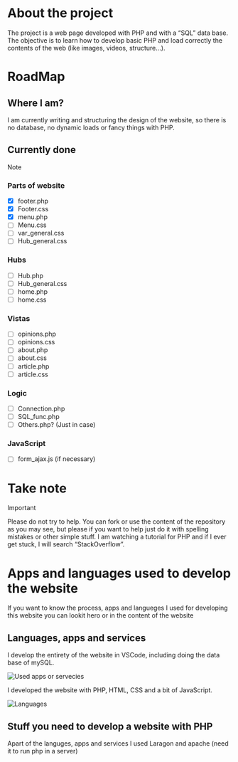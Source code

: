 # About the project
The project is a web page developed with PHP and with a “SQL” data base. The objective is to learn how to develop basic PHP and load correctly the contents of the web (like images, videos, structure...).
# RoadMap
## Where I am?
I am currently writing and structuring the design of the website, so there is no database, no dynamic loads or fancy things with PHP.
## Currently done
> [!NOTE]
> ### Parts of website
> - [x] footer.php
> - [x] Footer.css
> - [x] menu.php
> - [ ] Menu.css
> - [ ] var_general.css
> - [ ] Hub_general.css
> ### Hubs
> - [ ] Hub.php
> - [ ] Hub_general.css
> - [ ] home.php
> - [ ] home.css
> ### Vistas
> - [ ] opinions.php
> - [ ] opinions.css
> - [ ] about.php
> - [ ] about.css
> - [ ] article.php
> - [ ] article.css
> ### Logic
> - [ ] Connection.php
> - [ ] SQL_func.php
> - [ ] Others.php? (Just in case)
> ### JavaScript
> - [ ] form_ajax.js (if necessary)
# Take note
> [!IMPORTANT]
> Please do not try to help. You can fork or use the content of the repository as you may see, but please if you want to help just do it with spelling mistakes or other simple stuff. I am watching a tutorial for PHP and if I ever get stuck, I will search “StackOverflow”.
# Apps and languages used to develop the website
If you want to know the process, apps and langueges I used for developing this website you can lookit hero or in the content of the website
## Languages, apps and services
I develop the entirety of the website in VSCode, including doing the data base of mySQL.

![Used apps or servecies](https://skillicons.dev/icons?i=vscode,mysql)

I developed the website with PHP, HTML, CSS and a bit of JavaScript.

![Languages](https://skillicons.dev/icons?i=php,html,css,js)

## Stuff you need to develop a website with PHP
Apart of the languges, apps and services I used Laragon and apache (need it to run php in a server)
